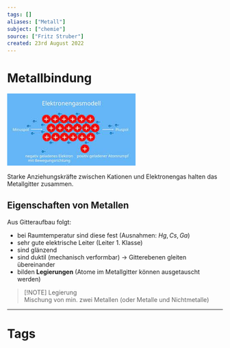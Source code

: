 ```yaml
---
tags: []
aliases: ["Metall"]
subject: ["chemie"]
source: ["Fritz Struber"]
created: 23rd August 2022
---
```


# Metallbindung

![](assets/Metall-bnd.png)

Starke Anziehungskräfte zwischen Kationen und Elektronengas halten das Metallgitter zusammen.

## Eigenschaften von Metallen

Aus Gitteraufbau folgt:
- bei Raumtemperatur sind diese fest (Ausnahmen: $Hg,Cs,Ga$)
- sehr gute elektrische Leiter (Leiter 1. Klasse)
- sind glänzend
- sind duktil (mechanisch verformbar) $\rightarrow$ Gitterebenen gleiten übereinander
- bilden **Legierungen** (Atome im Metallgitter können ausgetauscht werden)

>[!NOTE] Legierung  
Mischung von min. zwei Metallen (oder Metalle und Nichtmetalle)

---

# Tags